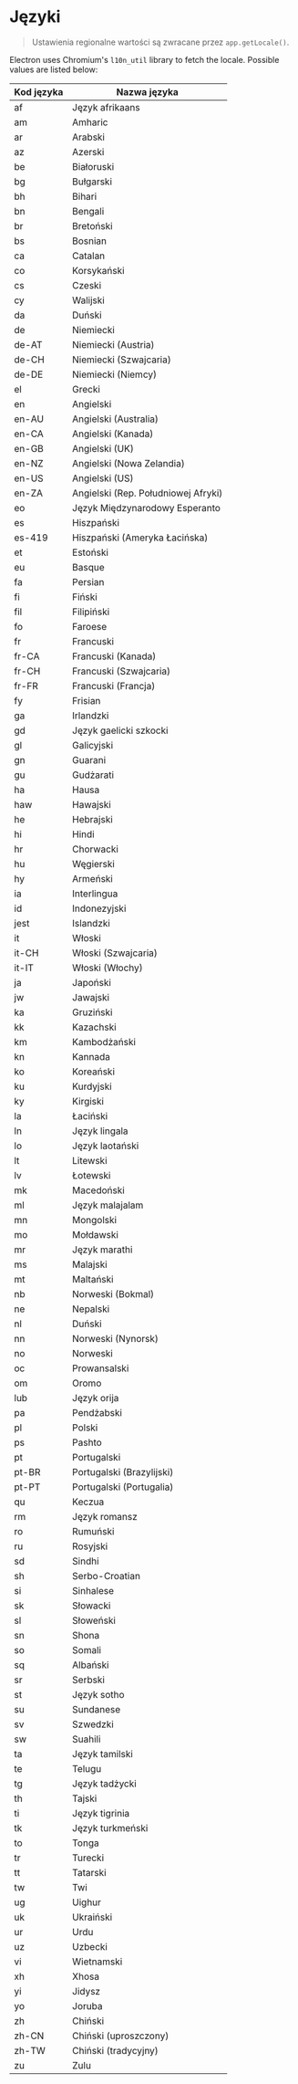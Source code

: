 # Języki

> Ustawienia regionalne wartości są zwracane przez `app.getLocale()`.

Electron uses Chromium's `l10n_util` library to fetch the locale. Possible values are listed below:

| Kod języka | Nazwa języka                        |
| ---------- | ----------------------------------- |
| af         | Język afrikaans                     |
| am         | Amharic                             |
| ar         | Arabski                             |
| az         | Azerski                             |
| be         | Białoruski                          |
| bg         | Bułgarski                           |
| bh         | Bihari                              |
| bn         | Bengali                             |
| br         | Bretoński                           |
| bs         | Bosnian                             |
| ca         | Catalan                             |
| co         | Korsykański                         |
| cs         | Czeski                              |
| cy         | Walijski                            |
| da         | Duński                              |
| de         | Niemiecki                           |
| de-AT      | Niemiecki (Austria)                 |
| de-CH      | Niemiecki (Szwajcaria)              |
| de-DE      | Niemiecki (Niemcy)                  |
| el         | Grecki                              |
| en         | Angielski                           |
| en-AU      | Angielski (Australia)               |
| en-CA      | Angielski (Kanada)                  |
| en-GB      | Angielski (UK)                      |
| en-NZ      | Angielski (Nowa Zelandia)           |
| en-US      | Angielski (US)                      |
| en-ZA      | Angielski (Rep. Południowej Afryki) |
| eo         | Język Międzynarodowy Esperanto      |
| es         | Hiszpański                          |
| es-419     | Hiszpański (Ameryka Łacińska)       |
| et         | Estoński                            |
| eu         | Basque                              |
| fa         | Persian                             |
| fi         | Fiński                              |
| fil        | Filipiński                          |
| fo         | Faroese                             |
| fr         | Francuski                           |
| fr-CA      | Francuski (Kanada)                  |
| fr-CH      | Francuski (Szwajcaria)              |
| fr-FR      | Francuski (Francja)                 |
| fy         | Frisian                             |
| ga         | Irlandzki                           |
| gd         | Język gaelicki szkocki              |
| gl         | Galicyjski                          |
| gn         | Guarani                             |
| gu         | Gudżarati                           |
| ha         | Hausa                               |
| haw        | Hawajski                            |
| he         | Hebrajski                           |
| hi         | Hindi                               |
| hr         | Chorwacki                           |
| hu         | Węgierski                           |
| hy         | Armeński                            |
| ia         | Interlingua                         |
| id         | Indonezyjski                        |
| jest       | Islandzki                           |
| it         | Włoski                              |
| it-CH      | Włoski (Szwajcaria)                 |
| it-IT      | Włoski (Włochy)                     |
| ja         | Japoński                            |
| jw         | Jawajski                            |
| ka         | Gruziński                           |
| kk         | Kazachski                           |
| km         | Kambodżański                        |
| kn         | Kannada                             |
| ko         | Koreański                           |
| ku         | Kurdyjski                           |
| ky         | Kirgiski                            |
| la         | Łaciński                            |
| ln         | Język lingala                       |
| lo         | Język laotański                     |
| lt         | Litewski                            |
| lv         | Łotewski                            |
| mk         | Macedoński                          |
| ml         | Język malajalam                     |
| mn         | Mongolski                           |
| mo         | Mołdawski                           |
| mr         | Język marathi                       |
| ms         | Malajski                            |
| mt         | Maltański                           |
| nb         | Norweski (Bokmal)                   |
| ne         | Nepalski                            |
| nl         | Duński                              |
| nn         | Norweski (Nynorsk)                  |
| no         | Norweski                            |
| oc         | Prowansalski                        |
| om         | Oromo                               |
| lub        | Język orija                         |
| pa         | Pendżabski                          |
| pl         | Polski                              |
| ps         | Pashto                              |
| pt         | Portugalski                         |
| pt-BR      | Portugalski (Brazylijski)           |
| pt-PT      | Portugalski (Portugalia)            |
| qu         | Keczua                              |
| rm         | Język romansz                       |
| ro         | Rumuński                            |
| ru         | Rosyjski                            |
| sd         | Sindhi                              |
| sh         | Serbo-Croatian                      |
| si         | Sinhalese                           |
| sk         | Słowacki                            |
| sl         | Słoweński                           |
| sn         | Shona                               |
| so         | Somali                              |
| sq         | Albański                            |
| sr         | Serbski                             |
| st         | Język sotho                         |
| su         | Sundanese                           |
| sv         | Szwedzki                            |
| sw         | Suahili                             |
| ta         | Język tamilski                      |
| te         | Telugu                              |
| tg         | Język tadżycki                      |
| th         | Tajski                              |
| ti         | Język tigrinia                      |
| tk         | Język turkmeński                    |
| to         | Tonga                               |
| tr         | Turecki                             |
| tt         | Tatarski                            |
| tw         | Twi                                 |
| ug         | Uighur                              |
| uk         | Ukraiński                           |
| ur         | Urdu                                |
| uz         | Uzbecki                             |
| vi         | Wietnamski                          |
| xh         | Xhosa                               |
| yi         | Jidysz                              |
| yo         | Joruba                              |
| zh         | Chiński                             |
| zh-CN      | Chiński (uproszczony)               |
| zh-TW      | Chiński (tradycyjny)                |
| zu         | Zulu                                |